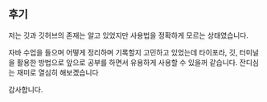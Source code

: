 ## 후기

저는 깃과 깃허브의 존재는 알고 있었지만 사용법을 정확하게 모르는 상태였습니다.

자바 수업을 들으며 어떻게 정리하며 기록할지 고민하고 있었는데 타이포라, 깃, 터미널을 활용한 방법으로 앞으로 공부를 하면서 유용하게 사용할 수 있을꺼 같습니다. 잔디심는 재미로 열심히 해보곘습니다 

감사합니다. 